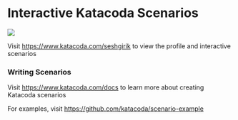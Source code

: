 # Interactive Katacoda Scenarios

[![](http://shields.katacoda.com/katacoda/seshgirik/count.svg)](https://www.katacoda.com/seshgirik "Get your profile on Katacoda.com")

Visit https://www.katacoda.com/seshgirik to view the profile and interactive scenarios

### Writing Scenarios
Visit https://www.katacoda.com/docs to learn more about creating Katacoda scenarios

For examples, visit https://github.com/katacoda/scenario-example
